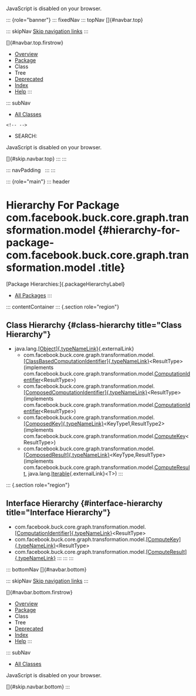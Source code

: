 <div>

JavaScript is disabled on your browser.

</div>

::: {role="banner"}
::: fixedNav
::: topNav
[]{#navbar.top}

::: skipNav
[Skip navigation links](#skip.navbar.top "Skip navigation links")
:::

[]{#navbar.top.firstrow}

-   [Overview](../../../../../../../index.html)
-   [Package](package-summary.html)
-   Class
-   Tree
-   [Deprecated](../../../../../../../deprecated-list.html)
-   [Index](../../../../../../../index-all.html)
-   [Help](../../../../../../../help-doc.html)
:::

::: subNav
-   [All Classes](../../../../../../../allclasses.html)

```{=html}
<!-- -->
```
-   SEARCH:

<div>

<div>

JavaScript is disabled on your browser.

</div>

</div>

[]{#skip.navbar.top}
:::
:::

::: navPadding
 
:::
:::

::: {role="main"}
::: header
# Hierarchy For Package com.facebook.buck.core.graph.transformation.model {#hierarchy-for-package-com.facebook.buck.core.graph.transformation.model .title}

[Package Hierarchies:]{.packageHierarchyLabel}

-   [All Packages](../../../../../../../overview-tree.html)
:::

::: contentContainer
::: {.section role="region"}
## Class Hierarchy {#class-hierarchy title="Class Hierarchy"}

-   java.lang.[[Object]{.typeNameLink}](http://docs.oracle.com/javase/7/docs/api/java/lang/Object.html?is-external=true "class or interface in java.lang"){.externalLink}
    -   com.facebook.buck.core.graph.transformation.model.[[ClassBasedComputationIdentifier]{.typeNameLink}](ClassBasedComputationIdentifier.html "class in com.facebook.buck.core.graph.transformation.model")\<ResultType\>
        (implements
        com.facebook.buck.core.graph.transformation.model.[ComputationIdentifier](ComputationIdentifier.html "interface in com.facebook.buck.core.graph.transformation.model")\<ResultType\>)
    -   com.facebook.buck.core.graph.transformation.model.[[ComposedComputationIdentifier]{.typeNameLink}](ComposedComputationIdentifier.html "class in com.facebook.buck.core.graph.transformation.model")\<ResultType\>
        (implements
        com.facebook.buck.core.graph.transformation.model.[ComputationIdentifier](ComputationIdentifier.html "interface in com.facebook.buck.core.graph.transformation.model")\<ResultType\>)
    -   com.facebook.buck.core.graph.transformation.model.[[ComposedKey]{.typeNameLink}](ComposedKey.html "class in com.facebook.buck.core.graph.transformation.model")\<KeyType1,​ResultType2\>
        (implements
        com.facebook.buck.core.graph.transformation.model.[ComputeKey](ComputeKey.html "interface in com.facebook.buck.core.graph.transformation.model")\<ResultType\>)
    -   com.facebook.buck.core.graph.transformation.model.[[ComposedResult]{.typeNameLink}](ComposedResult.html "class in com.facebook.buck.core.graph.transformation.model")\<KeyType,​ResultType\>
        (implements
        com.facebook.buck.core.graph.transformation.model.[ComputeResult](ComputeResult.html "interface in com.facebook.buck.core.graph.transformation.model"),
        java.lang.[Iterable](http://docs.oracle.com/javase/7/docs/api/java/lang/Iterable.html?is-external=true "class or interface in java.lang"){.externalLink}\<T\>)
:::

::: {.section role="region"}
## Interface Hierarchy {#interface-hierarchy title="Interface Hierarchy"}

-   com.facebook.buck.core.graph.transformation.model.[[ComputationIdentifier]{.typeNameLink}](ComputationIdentifier.html "interface in com.facebook.buck.core.graph.transformation.model")\<ResultType\>
-   com.facebook.buck.core.graph.transformation.model.[[ComputeKey]{.typeNameLink}](ComputeKey.html "interface in com.facebook.buck.core.graph.transformation.model")\<ResultType\>
-   com.facebook.buck.core.graph.transformation.model.[[ComputeResult]{.typeNameLink}](ComputeResult.html "interface in com.facebook.buck.core.graph.transformation.model")
:::
:::
:::

::: bottomNav
[]{#navbar.bottom}

::: skipNav
[Skip navigation links](#skip.navbar.bottom "Skip navigation links")
:::

[]{#navbar.bottom.firstrow}

-   [Overview](../../../../../../../index.html)
-   [Package](package-summary.html)
-   Class
-   Tree
-   [Deprecated](../../../../../../../deprecated-list.html)
-   [Index](../../../../../../../index-all.html)
-   [Help](../../../../../../../help-doc.html)
:::

::: subNav
-   [All Classes](../../../../../../../allclasses.html)

<div>

<div>

JavaScript is disabled on your browser.

</div>

</div>

[]{#skip.navbar.bottom}
:::
